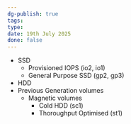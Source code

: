 ```yaml
---
dg-publish: true
tags: 
type: 
date: 19th July 2025
done: false
---
```


- SSD
	- Provisioned IOPS (io2, io1)
	- General Purpose SSD (gp2, gp3)
- HDD
- Previous Generation volumes
	- Magnetic volumes
		- Cold HDD (sc1)
		- Thoroughput Optimised (st1)